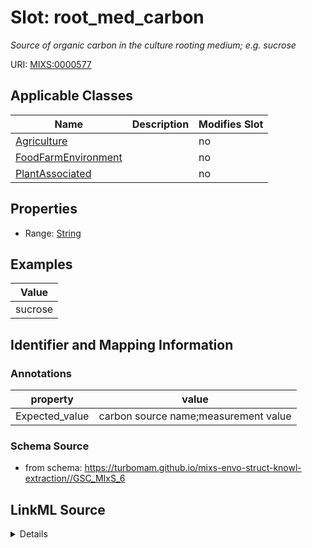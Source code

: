 # Slot: root_med_carbon


_Source of organic carbon in the culture rooting medium; e.g. sucrose_



URI: [MIXS:0000577](https://w3id.org/mixs/0000577)



<!-- no inheritance hierarchy -->




## Applicable Classes

| Name | Description | Modifies Slot |
| --- | --- | --- |
[Agriculture](Agriculture.md) |  |  no  |
[FoodFarmEnvironment](FoodFarmEnvironment.md) |  |  no  |
[PlantAssociated](PlantAssociated.md) |  |  no  |







## Properties

* Range: [String](String.md)






## Examples

| Value |
| --- |
| sucrose |

## Identifier and Mapping Information





### Annotations

| property | value |
| --- | --- |
| Expected_value | carbon source name;measurement value || Preferred_unit | milligram per liter |



### Schema Source


* from schema: https://turbomam.github.io/mixs-envo-struct-knowl-extraction//GSC_MIxS_6




## LinkML Source

<details>
```yaml
name: root_med_carbon
annotations:
  Expected_value:
    tag: Expected_value
    value: carbon source name;measurement value
  Preferred_unit:
    tag: Preferred_unit
    value: milligram per liter
description: Source of organic carbon in the culture rooting medium; e.g. sucrose
title: rooting medium carbon
notes:
- carbon
examples:
- value: sucrose
from_schema: https://turbomam.github.io/mixs-envo-struct-knowl-extraction//GSC_MIxS_6
rank: 1000
string_serialization: '{text};{float} {unit}'
slot_uri: MIXS:0000577
multivalued: false
alias: root_med_carbon
domain_of:
- Agriculture
- FoodFarmEnvironment
- PlantAssociated
range: string
required: false
recommended: false

```
</details>